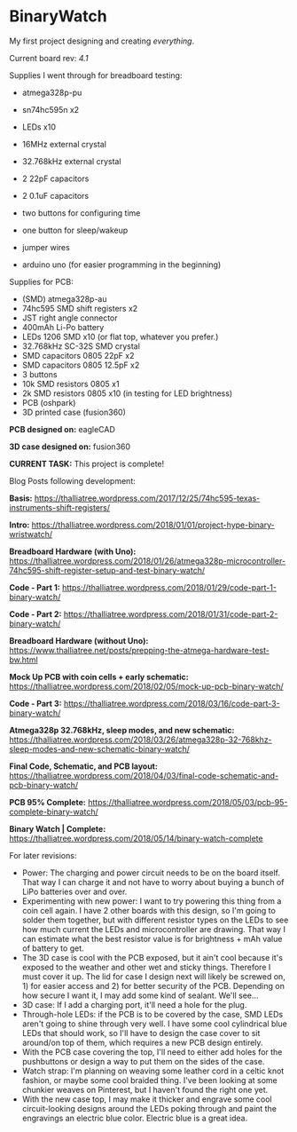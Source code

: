 # BinaryWatch
My first project designing and creating *everything*. 

Current board rev: *4.1*

Supplies I went through for breadboard testing:
  * atmega328p-pu
  * sn74hc595n x2
  * LEDs x10 
  * 16MHz external crystal
  * 32.768kHz external crystal
  * 2 22pF capacitors
  * 2 0.1uF capacitors
  * two buttons for configuring time
  * one button for sleep/wakeup
  * jumper wires
  
  * arduino uno (for easier programming in the beginning)
  
Supplies for PCB:
  * (SMD) atmega328p-au 
  * 74hc595 SMD shift registers x2
  * JST right angle connector
  * 400mAh Li-Po battery
  * LEDs 1206 SMD x10 (or flat top, whatever you prefer.)
  * 32.768kHz SC-32S SMD crystal
  * SMD capacitors 0805 22pF x2
  * SMD capacitors 0805 12.5pF x2
  * 3 buttons
  * 10k SMD resistors 0805 x1
  * 2k SMD resistors 0805 x10 (in testing for LED brightness)
  * PCB (oshpark)
  * 3D printed case (fusion360)

**PCB designed on:** eagleCAD


**3D case designed on:** fusion360

**CURRENT TASK:** This project is complete!


Blog Posts following development:

**Basis:**  https://thalliatree.wordpress.com/2017/12/25/74hc595-texas-instruments-shift-registers/

**Intro:**  https://thalliatree.wordpress.com/2018/01/01/project-hype-binary-wristwatch/

**Breadboard Hardware (with Uno):**   https://thalliatree.wordpress.com/2018/01/26/atmega328p-microcontroller-74hc595-shift-register-setup-and-test-binary-watch/

**Code - Part 1:**  https://thalliatree.wordpress.com/2018/01/29/code-part-1-binary-watch/

**Code - Part 2:**  https://thalliatree.wordpress.com/2018/01/31/code-part-2-binary-watch/

**Breadboard Hardware (without Uno):**    https://www.thalliatree.net/posts/prepping-the-atmega-hardware-test-bw.html

**Mock Up PCB with coin cells + early schematic:**   https://thalliatree.wordpress.com/2018/02/05/mock-up-pcb-binary-watch/

**Code - Part 3:**   https://thalliatree.wordpress.com/2018/03/16/code-part-3-binary-watch/

**Atmega328p 32.768kHz, sleep modes, and new schematic:**   https://thalliatree.wordpress.com/2018/03/26/atmega328p-32-768khz-sleep-modes-and-new-schematic-binary-watch/

**Final Code, Schematic, and PCB layout:**   https://thalliatree.wordpress.com/2018/04/03/final-code-schematic-and-pcb-binary-watch/

**PCB 95% Complete:**   https://thalliatree.wordpress.com/2018/05/03/pcb-95-complete-binary-watch/

**Binary Watch | Complete:**  https://thalliatree.wordpress.com/2018/05/14/binary-watch-complete


For later revisions: 
-  Power: The charging and power circuit needs to be on the board itself. That way I can charge it and not have to worry about buying a bunch of LiPo batteries over and over.
- Experimenting with new power: I want to try powering this thing from a coin cell again. I have 2 other boards with this design, so I'm going to solder them together, but with different resistor types on the LEDs to see how much current the LEDs and microcontroller are drawing. That way I can estimate what the best resistor value is for brightness + mAh value of battery to get.
- The 3D case is cool with the PCB exposed, but it ain't cool because it's exposed to the weather and other wet and sticky things. Therefore I must cover it up. The lid for case I design next will likely be screwed on, 1) for easier access and 2) for better security of the PCB. Depending on how secure I want it, I may add some kind of sealant. We'll see...
- 3D case: If I add a charging port, it'll need a hole for the plug.
- Through-hole LEDs: if the PCB is to be covered by the case, SMD LEDs aren't going to shine through very well. I have some cool cylindrical blue LEDs that should work, so I'll have to design the case cover to sit around/on top of them, which requires a new PCB design entirely.
- With the PCB case covering the top, I'll need to either add holes for the pushbuttons or design a way to put them on the sides of the case.
- Watch strap: I'm planning on weaving some leather cord in a celtic knot fashion, or maybe some cool braided thing. I've been looking at some chunkier weaves on Pinterest, but I haven't found the right one yet.
- With the new case top, I may make it thicker and engrave some cool circuit-looking designs around the LEDs poking through and paint the engravings an electric blue color. Electric blue is a great idea.
